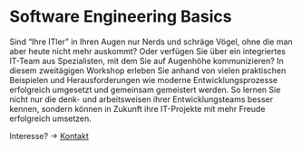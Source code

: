 # Software Engineering Basics

Sind “Ihre ITler” in Ihren Augen nur Nerds und schräge Vögel, ohne die man aber heute nicht mehr
auskommt? Oder verfügen Sie über ein integriertes IT-Team aus Spezialisten, mit dem Sie auf
Augenhöhe kommunizieren?
In diesem zweitägigen Workshop erleben Sie anhand von vielen praktischen Beispielen und
Herausforderungen wie moderne Entwicklungsprozesse erfolgreich umgesetzt und gemeinsam
gemeistert werden. So lernen Sie nicht nur die denk- und arbeitsweisen ihrer Entwicklungsteams
besser kennen, sondern können in Zukunft ihre IT-Projekte mit mehr Freude erfolgreich umsetzen.

Interesse? -> [Kontakt](https://zelenin.de/kontakt?title=Interesse+SWE+Basics&message=Ich+habe+Interesse+an+der+Software+Engineering+Basics+Schulung)
